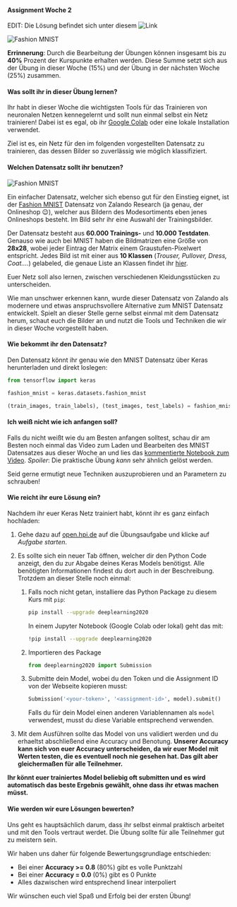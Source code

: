 #### Assignment Woche 2

EDIT: Die Lösung befindet sich unter diesem ![Link](https://colab.research.google.com/drive/1LoKnlSpvVNF0NbVMHt58Ci45uBwjmu_o)

![Fashion MNIST](https://github.com/zalandoresearch/fashion-mnist/raw/master/doc/img/embedding.gif)

**Errinnerung**: Durch die Bearbeitung der Übungen können insgesamt bis zu **40%** Prozent der Kurspunkte erhalten werden. Diese Summe setzt sich aus der Übung in dieser Woche (15%) und der Übung in der nächsten Woche (25%) zusammen.

#### Was sollt ihr in dieser Übung lernen?

Ihr habt in dieser Woche die wichtigsten Tools für das Trainieren von neuronalen Netzen kennegelernt und sollt nun einmal selbst ein Netz trainieren! Dabei ist es egal, ob ihr [Google Colab](https://colab.research.google.com/) oder eine lokale Installation verwendet.

Ziel ist es, ein Netz für den im folgenden vorgestellten Datensatz zu trainieren, das dessen Bilder so zuverlässig wie möglich klassifiziert.

#### Welchen Datensatz sollt ihr benutzen?

![Fashion MNIST](https://s3-eu-central-1.amazonaws.com/zalando-wp-zalando-research-production/2017/08/fashion-mnist-sprite.png)

Ein einfacher Datensatz, welcher sich ebenso gut für den Einstieg eignet, ist der [Fashion MNIST](https://research.zalando.com/welcome/mission/research-projects/fashion-mnist/) Datensatz von Zalando Research (ja genau, der Onlineshop :wink:), welcher aus Bildern des Modesortiments eben jenes Onlineshops besteht. Im Bild sehr ihr eine Auswahl der Trainingsbilder.

Der Datensatz besteht aus **60.000 Trainings-** und **10.000 Testdaten**. Genauso wie auch bei MNIST haben die Bildmatrizen eine Größe von **28x28**, wobei jeder Eintrag der Matrix einem Graustufen-Pixelwert entspricht.
Jedes Bild ist mit einer aus **10 Klassen** (*Trouser, Pullover, Dress, Coat....*) gelabeled, die genaue Liste an Klassen findet ihr [hier](https://github.com/zalandoresearch/fashion-mnist#labels).

Euer Netz soll also lernen, zwischen verschiedenen Kleidungsstücken zu unterscheiden.

Wie man unschwer erkennen kann, wurde dieser Datensatz von Zalando als modernere und etwas anspruchsvollere Alternative zum MNIST Datensatz entwickelt. Spielt an dieser Stelle gerne selbst einmal mit dem Datensatz herum, schaut euch die Bilder an und nutzt die Tools und Techniken die wir in dieser Woche vorgestellt haben.

#### Wie bekommt ihr den Datensatz?

Den Datensatz könnt ihr genau wie den MNIST Datensatz über Keras herunterladen und direkt loslegen:

```python
from tensorflow import keras

fashion_mnist = keras.datasets.fashion_mnist

(train_images, train_labels), (test_images, test_labels) = fashion_mnist.load_data()
```

#### Ich weiß nicht wie ich anfangen soll?

Falls du nicht weißt wie du am Besten anfangen solltest, schau dir am Besten noch einmal das Video zum Laden und Bearbeiten des MNIST Datensatzes aus dieser Woche an und lies das [kommentierte Notebook zum Video](../notebooks/first-mnist-net/mnist-commented-solution.ipynb). *Spoiler*: Die praktische Übung *kann* sehr ähnlich gelöst werden.

Seid gerne ermutigt neue Techniken auszuprobieren und an Parametern zu schrauben!

#### Wie reicht ihr eure Lösung ein?

Nachdem ihr euer Keras Netz trainiert habt, könnt ihr es ganz einfach hochladen:

1. Gehe dazu auf [open.hpi.de](https://open.hpi.de/) auf die Übungsaufgabe und klicke auf *Aufgabe starten*.
2. Es sollte sich ein neuer Tab öffnen, welcher dir den Python Code anzeigt, den du zur Abgabe deines Keras Models benötigst. Alle benötigten Informationen findest du dort auch in der Beschreibung. Trotzdem an dieser Stelle noch einmal:
    1. Falls noch nicht getan, installiere das Python Package zu diesem Kurs mit `pip`:
        ```bash
        pip install --upgrade deeplearning2020
        ```
        In einem Jupyter Notebook (Google Colab oder lokal) geht das mit:
        ```bash
        !pip install --upgrade deeplearning2020
        ```
    2. Importieren des Package
        ```python
        from deeplearning2020 import Submission
        ```
    3. Submitte dein Model, wobei du den Token und die Assignment ID von der Webseite kopieren musst:
        ```python
        Submission('<your-token>', '<assignment-id>', model).submit()
        ```
        Falls du für dein Model einen anderen Variablennamen als `model` verwendest, musst du diese Variable entsprechend verwenden.

3. Mit dem Ausführen sollte das Model von uns validiert werden und du erhaeltst abschließend eine Accuracy und Benotung. **Unserer Accuracy kann sich von euer Accuracy unterscheiden, da wir euer Model mit Werten testen, die es eventuell noch nie gesehen hat. Das gilt aber gleichermaßen für alle Teilnehmer.**

**Ihr könnt euer trainiertes Model beliebig oft submitten und es wird automatisch das beste Ergebnis gewählt, ohne dass ihr etwas machen müsst.**

#### Wie werden wir eure Lösungen bewerten?

Uns geht es hauptsächlich darum, dass ihr selbst einmal praktisch arbeitet und mit den Tools vertraut werdet. Die Übung sollte für alle Teilnehmer gut zu meistern sein.

Wir haben uns daher für folgende Bewertungsgrundlage entschieden:

- Bei einer **Accuracy >= 0.8** (80%) gibt es volle Punktzahl
- Bei einer **Accuracy = 0.0** (0%) gibt es 0 Punkte
- Alles dazwischen wird entsprechend linear interpoliert

Wir wünschen euch viel Spaß und Erfolg bei der ersten Übung!
